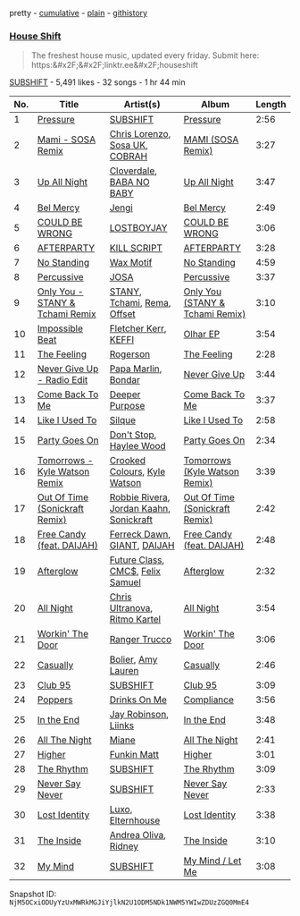 pretty - [cumulative](/playlists/cumulative/2vpAyuy9HOTPjygPl63QuH.md) - [plain](/playlists/plain/2vpAyuy9HOTPjygPl63QuH) - [githistory](https://github.githistory.xyz/mackorone/spotify-playlist-archive/blob/main/playlists/plain/2vpAyuy9HOTPjygPl63QuH)

### [House Shift](https://open.spotify.com/playlist/2vpAyuy9HOTPjygPl63QuH)

> The freshest house music, updated every friday\. Submit here: https:&\#x2F;&\#x2F;linktr.ee&\#x2F;houseshift

[SUBSHIFT](https://open.spotify.com/user/gl9sml84khuto2ag30n4ijsmv) - 5,491 likes - 32 songs - 1 hr 44 min

| No. | Title | Artist(s) | Album | Length |
|---|---|---|---|---|
| 1 | [Pressure](https://open.spotify.com/track/5Bhpw5EbF6fLflC41NI4HD) | [SUBSHIFT](https://open.spotify.com/artist/6oj23vhIuGx4bOqVmQ9oOo) | [Pressure](https://open.spotify.com/album/5dxB50EGjlSa9p1F9z2gfX) | 2:56 |
| 2 | [Mami \- SOSA Remix](https://open.spotify.com/track/3BelLDoNYxRWMJQ8fImu55) | [Chris Lorenzo](https://open.spotify.com/artist/7tm9Tuc70geXOOyKhtZHIj), [Sosa UK](https://open.spotify.com/artist/3JlN0MeWVJq0vjvsvWCRZ5), [COBRAH](https://open.spotify.com/artist/1AHswQqsDNmu1xaE8KpBne) | [MAMI \(SOSA Remix\)](https://open.spotify.com/album/5sgZhu2akIrxRl5xB7iaom) | 3:27 |
| 3 | [Up All Night](https://open.spotify.com/track/3I7AY6lL2Z3ESLgHNqSdE7) | [Cloverdale](https://open.spotify.com/artist/27RdRVoIwtB1CAhLwuPrbB), [BABA NO BABY](https://open.spotify.com/artist/1yqlkMf7u94JWTmUip5VM5) | [Up All Night](https://open.spotify.com/album/3AxNTKF8r1khG4EWKxbiQQ) | 3:47 |
| 4 | [Bel Mercy](https://open.spotify.com/track/1635wWSdp29PO3GxYhy991) | [Jengi](https://open.spotify.com/artist/4lgrPvofm0IT605L9OrOTN) | [Bel Mercy](https://open.spotify.com/album/7kJhB3zZiALyIaWRGO3rwE) | 2:49 |
| 5 | [COULD BE WRONG](https://open.spotify.com/track/5zuex7tbGFz0gSHlrMvQdu) | [LOSTBOYJAY](https://open.spotify.com/artist/1k0BkkbwTGZGBqrNWwuucL) | [COULD BE WRONG](https://open.spotify.com/album/2aJE1EikJGFwNq0NdGHcZP) | 3:06 |
| 6 | [AFTERPARTY](https://open.spotify.com/track/4mhqmrl6F6n0SEUvZBTNVP) | [KILL SCRIPT](https://open.spotify.com/artist/1wvo1Xor4CLS2ySK1HywfH) | [AFTERPARTY](https://open.spotify.com/album/5zihtWtXEjHr2RgPfeuhVD) | 3:28 |
| 7 | [No Standing](https://open.spotify.com/track/1Sjav5dn1J3e5kCnggX3BR) | [Wax Motif](https://open.spotify.com/artist/7zm3aSdmGiOkTt0aZFSO8R) | [No Standing](https://open.spotify.com/album/4FIF0uU4AJDcQVgUjrqM5Z) | 4:59 |
| 8 | [Percussive](https://open.spotify.com/track/1uFDOWFuZTP2mBad6ohPLh) | [JOSA](https://open.spotify.com/artist/7vXbk6muCLwqhhWmjCBDhA) | [Percussive](https://open.spotify.com/album/1P8STKdATYhXu6QK6CWee3) | 3:37 |
| 9 | [Only You \- STANY & Tchami Remix](https://open.spotify.com/track/0GVUoXiYKM7PjTFEXGA4Yc) | [STANY](https://open.spotify.com/artist/35DTcB1iUsRZKcmTn9PVPg), [Tchami](https://open.spotify.com/artist/1KpCi9BOfviCVhmpI4G2sY), [Rema](https://open.spotify.com/artist/46pWGuE3dSwY3bMMXGBvVS), [Offset](https://open.spotify.com/artist/4DdkRBBYG6Yk9Ka8tdJ9BW) | [Only You \(STANY & Tchami Remix\)](https://open.spotify.com/album/2UKl4Kzb5rWJuqgfOGG5Vk) | 3:10 |
| 10 | [Impossible Beat](https://open.spotify.com/track/3xq46WZUsGhKdflu8zXJJn) | [Fletcher Kerr](https://open.spotify.com/artist/0MMPzOAJySvSWs8lqcDc5k), [KEFFI](https://open.spotify.com/artist/06x3YBkBTZLOZN4C2I6MlY) | [Olhar EP](https://open.spotify.com/album/1pJbx7mjMCxKh5wlE9rR8s) | 3:54 |
| 11 | [The Feeling](https://open.spotify.com/track/2qZHEtIoG4kPgQapMJfRi9) | [Rogerson](https://open.spotify.com/artist/78en4vN76hJHQn9Vf19QJu) | [The Feeling](https://open.spotify.com/album/0RR8JDCWaGzz449E8B474d) | 2:28 |
| 12 | [Never Give Up \- Radio Edit](https://open.spotify.com/track/0J2m2YucHkoIdzLnosD4ts) | [Papa Marlin](https://open.spotify.com/artist/1iVXBrMrQuRDgkZLnM7vCR), [Bondar](https://open.spotify.com/artist/2vEw53LUCi53eepaZUzbl8) | [Never Give Up](https://open.spotify.com/album/5dG8ItcIKYJtbHM0jxbu5b) | 3:44 |
| 13 | [Come Back To Me](https://open.spotify.com/track/5yq0YapN9HLXkNnJEAcZa4) | [Deeper Purpose](https://open.spotify.com/artist/10Bo1ofGMWr6hFD7OM7W7r) | [Come Back To Me](https://open.spotify.com/album/6E0Dw1uFtKVMw8ykWrEgif) | 3:37 |
| 14 | [Like I Used To](https://open.spotify.com/track/2SMqAHurJ7vtu16DSQojou) | [Silque](https://open.spotify.com/artist/78KwNsjhjWzZYejeBTtsNW) | [Like I Used To](https://open.spotify.com/album/6rEWmgcCkLgFmfdh0gJt1M) | 2:58 |
| 15 | [Party Goes On](https://open.spotify.com/track/1N7elpUQthoEjIhf1ncHe7) | [Don't Stop](https://open.spotify.com/artist/5OVyKxezzganCl9U4JnELn), [Haylee Wood](https://open.spotify.com/artist/7o9KqAZV369uKQOCJkb4aR) | [Party Goes On](https://open.spotify.com/album/3ZrtyLpcW8UZUjo5tb0yvk) | 2:34 |
| 16 | [Tomorrows \- Kyle Watson Remix](https://open.spotify.com/track/5p9yBGSaYVnJnb6zI9kNEv) | [Crooked Colours](https://open.spotify.com/artist/0aA1GTrIMutjIh4GlPPUVN), [Kyle Watson](https://open.spotify.com/artist/7LJSAfWhO7jhjnewy6pKyZ) | [Tomorrows \(Kyle Watson Remix\)](https://open.spotify.com/album/6JhA3zD1fN9PwskPcsOJBm) | 3:39 |
| 17 | [Out Of Time \(Sonickraft Remix\)](https://open.spotify.com/track/1ViR8YoguXfDvjE56eno4p) | [Robbie Rivera](https://open.spotify.com/artist/4bYwbb6k4ujHD2NXRxSwRP), [Jordan Kaahn](https://open.spotify.com/artist/1BfUadsDTrduDQy44ugJNX), [Sonickraft](https://open.spotify.com/artist/6TM9nl47jBGEA9C2nsUP4o) | [Out Of Time \(Sonickraft Remix\)](https://open.spotify.com/album/5gNcF0dAu4YfhqTcCcrGig) | 2:42 |
| 18 | [Free Candy \(feat\. DAIJAH\)](https://open.spotify.com/track/2QaCYdtF5UyHKuPAKqdfx1) | [Ferreck Dawn](https://open.spotify.com/artist/3cnAJv9gydgm52KFIsdvO8), [GIANT](https://open.spotify.com/artist/5SNRm9Vv3wf1c1MEOU6K1K), [DAIJAH](https://open.spotify.com/artist/1slMspXp4UdnAyQbkbgJJ9) | [Free Candy \(feat\. DAIJAH\)](https://open.spotify.com/album/7iGtZMDewOyUjIFqIRCIdO) | 2:48 |
| 19 | [Afterglow](https://open.spotify.com/track/6ZB01Z7MU4upRj7whEt6Ye) | [Future Class](https://open.spotify.com/artist/2jFK9ZXWDd7auJvfNfBcuC), [CMC$](https://open.spotify.com/artist/78DWNk8gFHU30TGITAgbM7), [Felix Samuel](https://open.spotify.com/artist/2FMdAViOScZVhMjAunoYNK) | [Afterglow](https://open.spotify.com/album/5WwGb5jfW9icOphjipRqzG) | 2:32 |
| 20 | [All Night](https://open.spotify.com/track/4fSm79hvRQK4ZmJ7AUyZ9G) | [Chris Ultranova](https://open.spotify.com/artist/51bvesSkE7jEu0Vf00MWFo), [Ritmo Kartel](https://open.spotify.com/artist/5djAumpISorEoZsJW9CZSP) | [All Night](https://open.spotify.com/album/2QnhuOXgVZaVuM9sEbYhsd) | 3:54 |
| 21 | [Workin' The Door](https://open.spotify.com/track/5dEZl7f1weSYACtRDCzwui) | [Ranger Trucco](https://open.spotify.com/artist/36N80lh8tNu7XedcW55NC3) | [Workin' The Door](https://open.spotify.com/album/6XNXnP7Rzw9SCkSjS3Vthm) | 3:06 |
| 22 | [Casually](https://open.spotify.com/track/3c41zFBe0h5itqKcvEyvGe) | [Bolier](https://open.spotify.com/artist/65NscqgsoMPqBtoLbkP3jD), [Amy Lauren](https://open.spotify.com/artist/0nOcx2Q9TleKLfgje3H9Zz) | [Casually](https://open.spotify.com/album/2anuqj5ryxqMb6fmYmjUkk) | 2:46 |
| 23 | [Club 95](https://open.spotify.com/track/2mJPisJh3QMDKFNjPsYR3G) | [SUBSHIFT](https://open.spotify.com/artist/6oj23vhIuGx4bOqVmQ9oOo) | [Club 95](https://open.spotify.com/album/0fNlbFMbJMUXjLPf7s53CA) | 3:09 |
| 24 | [Poppers](https://open.spotify.com/track/6TRORZAcGy2CrLLOGWpCHv) | [Drinks On Me](https://open.spotify.com/artist/1cIz2h3ERs72r60yw78Deu) | [Compliance](https://open.spotify.com/album/5A7pheoVrBB0eDpStFUKsy) | 3:56 |
| 25 | [In the End](https://open.spotify.com/track/6CsfNPLb4KVlgvlkiVezNX) | [Jay Robinson](https://open.spotify.com/artist/1Jputnig8fuCuihen6n28Z), [Liinks](https://open.spotify.com/artist/3tTrvuZL6yAhHb1x2iWlBY) | [In the End](https://open.spotify.com/album/19V7lLLgixuFYf7POiR01W) | 3:48 |
| 26 | [All The Night](https://open.spotify.com/track/68DPFeawfvz8M6woXpUpF8) | [Miane](https://open.spotify.com/artist/6bprXdW2g8kg49tNslPQ6X) | [All The Night](https://open.spotify.com/album/2IMOvEknlvMR8XdyvyKF19) | 2:41 |
| 27 | [Higher](https://open.spotify.com/track/52JLfcHSQLgDoXc8B4tjps) | [Funkin Matt](https://open.spotify.com/artist/11chB4Th19iMA7j65oGMk1) | [Higher](https://open.spotify.com/album/2RU5ALKFSCw8qRpz5uKWG8) | 3:01 |
| 28 | [The Rhythm](https://open.spotify.com/track/6Cx33NW52i3IjTilbqaIR5) | [SUBSHIFT](https://open.spotify.com/artist/6oj23vhIuGx4bOqVmQ9oOo) | [The Rhythm](https://open.spotify.com/album/5l92sWpRLi1fkgxPKg3JL6) | 3:09 |
| 29 | [Never Say Never](https://open.spotify.com/track/1lamYQInWLWWadZ0WJr77I) | [SUBSHIFT](https://open.spotify.com/artist/6oj23vhIuGx4bOqVmQ9oOo) | [Never Say Never](https://open.spotify.com/album/05RILyqqydSjfCP9LK54yX) | 2:33 |
| 30 | [Lost Identity](https://open.spotify.com/track/6bqmgDRpq9ulZkrUeCxTW6) | [Luxo](https://open.spotify.com/artist/3ECUg6kTV5tp9vJ2UFNYZ9), [Elternhouse](https://open.spotify.com/artist/2T0Pjvt0kNuyw1nE3s56wj) | [Lost Identity](https://open.spotify.com/album/0MHnC0c5GZEgHsGH0s8knt) | 3:38 |
| 31 | [The Inside](https://open.spotify.com/track/1WUfZV1VUPCLQiATnJ11E9) | [Andrea Oliva](https://open.spotify.com/artist/6oqv4rbOMlOZNOUoDFgBSp), [Ridney](https://open.spotify.com/artist/5UmoeWk7RM3v9w1DUL4XUD) | [The Inside](https://open.spotify.com/album/1qu4VgY15fuhhdY2HOzeek) | 3:10 |
| 32 | [My Mind](https://open.spotify.com/track/1GSisTsTuL17nbcb7Vxu7V) | [SUBSHIFT](https://open.spotify.com/artist/6oj23vhIuGx4bOqVmQ9oOo) | [My Mind / Let Me](https://open.spotify.com/album/2C5QiKmyVPfNynUoggm1td) | 3:08 |

Snapshot ID: `NjM5OCxiODUyYzUxMWRkMGJiYjlkN2U1ODM5NDk1NWM5YWIwZDUzZGQ0MmE4`
